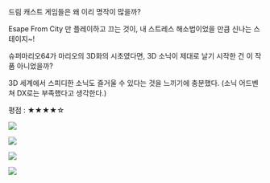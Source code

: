 드림 캐스트 게임들은 왜 이리 명작이 많을까?

Esape From City 만 플레이하고 끄는 것이, 내 스트레스 해소법이었을 만큼 신나는 스테이지~!

슈퍼마리오64가 마리오의 3D화의 시초였다면, 3D 소닉이 제대로 날기 시작한 건 이 작품 아니었을까?

3D 세계에서 스피디한 소닉도 즐거울 수 있다는 것을 느끼기에 충분했다. (소닉 어드벤쳐 DX로는 부족했다고 생각한다.)

평점 : ★★★★☆

![](./0.jpg)

![](./1.png)

![](./2.png)

![](./3.png)
